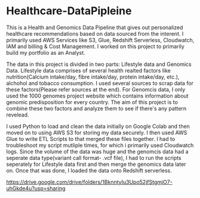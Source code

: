 # Healthcare-DataPipleine

This is a Health and Genomics Data Pipeline that gives out personalized healthcare recommendations based on data sourced from the interent. I primarily used AWS Services like S3, Glue, Redshift Serverless, Cloudwatch, IAM and billing & Cost Management. I worked on this project to primarily build my portfolio as an Analyst. 

The data in this project is divided in two parts: Lifestyle data and Genomics Data. Lifestyle data comprises of several health realted factors like nutrition(Calcium intake/day, fibre intake/day, protein intake/day, etc.), alchohol and tobacco consumption. I used several sources to scrap data for these factors(Please refer sources at the end). For Genomcis data, I only used the 1000 genomes project website which contains information about genomic predisposition for every country. The aim of this project is to combine these two factors and analyze them to see if there's any pattern revelead. 

I used Python to load and clean the data initially on Google Colab and then moved on to using AWS S3 for storing my data securely. I then used AWS Glue to write ETL Scripts to that merged these files together. I had to troubleshoot my script mutliple times, for which i primarily used Cloudwatch logs. Since the volume of the data was huge and the genomcis data had a seperate data type(variant call format- .vcf file), I had to run the scripts seperately for Lifestyle data first and then merge the genomics data later on. Once that was done, I loaded the data onto Redshift serverless. 


https://drive.google.com/drive/folders/1BknntyIu3Upo52jfStgmjO7-uhGkde4u?usp=sharing
